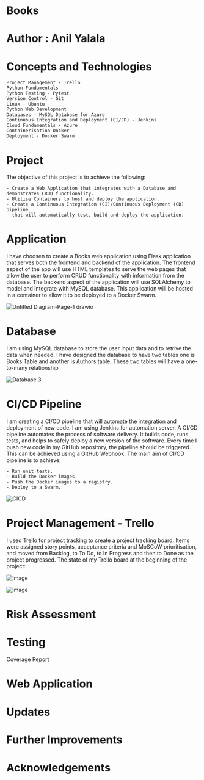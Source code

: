 # Books
# Author : Anil Yalala

# Concepts and Technologies

    Project Management - Trello
    Python Fundamentals
    Python Testing - Pytest
    Version Control - Git
    Linux - Ubuntu
    Python Web Development
    Databases - MySQL Database for Azure
    Continuous Integration and Deployment (CI/CD) - Jenkins
    Cloud Fundamentals - Azure
    Containerisation Docker
    Deployment - Docker Swarm
    
# Project

The objective of this project is to achieve the following:

    - Create a Web Application that integrates with a Database and demonstrates CRUD functionality.
    - Utilise Containers to host and deploy the application.
    - Create a Continuous Integration (CI)/Continuous Deployment (CD) pipeline 
      that will automatically test, build and deploy the application.

# Application

I have choosen to create a Books web application using Flask application that serves both the frontend and backend of the application. The frontend aspect of the app will use HTML templates to serve the web pages that allow the user to perform CRUD functionality with information from the database. The backend aspect of the application will use SQLAlchemy to model and integrate with MySQL database. This application will be hosted in a container to allow it to be deployed to a Docker Swarm.

![Untitled Diagram-Page-1 drawio](https://user-images.githubusercontent.com/105712346/178278022-e4f600a1-6af8-4ed0-a39d-2398c481888d.png)

# Database

I am using MySQL database to store the user input data and to retrive the data when needed. I have designed the database to have two tables one is Books Table and another is Authors table. These two tables will have a one-to-many relationship

![Database 3](https://user-images.githubusercontent.com/105712346/178305565-a905da68-f38e-426f-bc45-cc7f3b2761c6.png)

# CI/CD Pipeline

I am creating a CI/CD pipeline that will automate the integration and deployment of new code. I am using Jenkins for automation server. A CI/CD pipeline automates the process of software delivery. It builds code, runs tests, and helps to safely deploy a new version of the software. Every time I push new code in my GitHub repository, the pipeline should be triggered. This can be achieved using a GitHub Webhook. The main aim of CI/CD pipeline is to achieve:

    - Run unit tests.
    - Build the Docker images.
    - Push the Docker images to a registry.
    - Deploy to a Swarm.
    
![CICD](https://user-images.githubusercontent.com/105712346/178314600-039fc219-1d4c-4d62-8624-e3125bc4270f.png)

# Project Management - Trello

I used Trello for project tracking to create a project tracking board. Items were assigned story points, acceptance criteria and MoSCoW prioritisation, and moved from Backlog, to To Do, to In Progress and then to Done as the project progressed. The state of my Trello board at the beginning of the project:

![image](https://user-images.githubusercontent.com/105712346/178536554-217ad649-997c-4728-9239-0039b23e933f.png)

![image](https://user-images.githubusercontent.com/105712346/179349352-d624f936-9ad1-4d00-bce0-d4f8b0aebdfa.png)


# Risk Assessment


# Testing


Coverage Report


# Web Application



# Updates


# Further Improvements

# Acknowledgements

